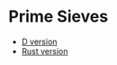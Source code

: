 # Prime Sieves

  - [D version](https://github.com/miscelleanous-projs/functional-sieve/tree/main/d-version)
  - [Rust version](https://github.com/miscelleanous-projs/functional-sieve/tree/main/rust-version)
